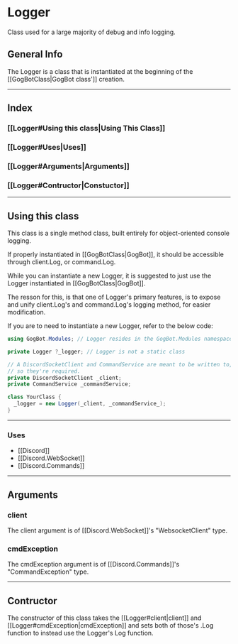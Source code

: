 # Logger
Class used for a large majority of debug and info logging.

## General Info
The Logger is a class that is instantiated at the beginning of the [[GogBotClass|GogBot class']] creation.

---
## Index
### [[Logger#Using this class|Using This Class]]
### [[Logger#Uses|Uses]]
### [[Logger#Arguments|Arguments]]
### [[Logger#Contructor|Constuctor]]

---
## Using this class
This class is a single method class, built entirely for object-oriented console logging.

If properly instantiated in [[GogBotClass|GogBot]], it should be accessible through client.Log, or command.Log.

While you can instantiate a new Logger, it is suggested to just use the Logger instantiated in [[GogBotClass|GogBot]].

The resson for this, is that one of Logger's primary features, is to expose and unify client.Log's and command.Log's logging method, for easier modification.

If you are to need to instantiate a new Logger, refer to the below code:
```cs
using GogBot.Modules; // Logger resides in the GogBot.Modules namespace

private Logger ?_logger; // Logger is not a static class

// A DiscordSocketClient and CommandService are meant to be written to,
// so they're required.
private DiscordSocketClient _client;
private CommandService _commandService;

class YourClass {
  _logger = new Logger(_client, _commandService_);
}
```

---
### Uses
- [[Discord]]
- [[Discord.WebSocket]]
- [[Discord.Commands]]

---
## Arguments
### client
The client argument is of [[Discord.WebSocket]]'s "WebsocketClient" type.

### cmdException
The cmdException argument is of [[Discord.Commands]]'s "CommandException" type.

---
## Contructor
The constructor of this class takes the [[Logger#client|client]] and [[Logger#cmdException|cmdException]] and sets both of those's .Log function to instead use the Logger's Log function.
